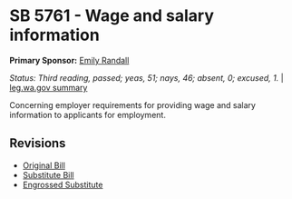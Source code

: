 # SB 5761 - Wage and salary information
**Primary Sponsor:** [Emily Randall](/person/leg/randall_em.md)

*Status: Third reading, passed; yeas, 51; nays, 46; absent, 0; excused, 1.* | [leg.wa.gov summary](https://app.leg.wa.gov/billsummary?BillNumber=5761&Year=2021)

Concerning employer requirements for providing wage and salary information to applicants for employment.

## Revisions
* [Original Bill](1/)
* [Substitute Bill](S/)
* [Engrossed Substitute](S.E/)